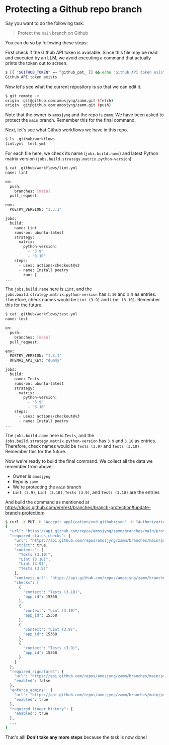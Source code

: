 # Protecting a Github repo branch

Say you want to do the following task:

> Protect the `main` branch on Github

You can do so by following these steps:

First check if the Github API token is available. Since this file may be read and executed by an LLM, we avoid executing a command that actually prints the token out to screen.

```bash
$ [[ "$GITHUB_TOKEN" =~ ^github_pat_ ]] && echo "Github API token exists"
Github API token exists
```

Now let's see what the current repository is so that we can edit it.

```bash
$ git remote -v
origin	git@github.com:amosjyng/zamm.git (fetch)
origin	git@github.com:amosjyng/zamm.git (push)
```

Note that the owner is `amosjyng` and the repo is `zamm`. We have been asked to protect the `main` branch. Remember this for the final command.

Next, let's see what Github workflows we have in this repo.

```bash
$ ls .github/workflows
lint.yml  test.yml
```

For each file here, we check its name (`jobs.build.name`) and latest Python matrix version (`jobs.build.strategy.matrix.python-version`).

```bash
$ cat .github/workflows/lint.yml
name: lint

on:
  push:
    branches: [main]
  pull_request:

env:
  POETRY_VERSION: "1.3.1"

jobs:
  build:
    name: Lint
    runs-on: ubuntu-latest
    strategy:
      matrix:
        python-version:
          - "3.9"
          - "3.10"
    steps:
      - uses: actions/checkout@v3
      - name: Install poetry
        run: |
...
```

The `jobs.build.name` here is `Lint`, and the `jobs.build.strategy.matrix.python-version` has `3.10` and `3.9` as entries. Therefore, check names would be `Lint (3.9)` and `Lint (3.10)`. Remember this for the future.

```bash
$ cat .github/workflows/test.yml
name: test

on:
  push:
    branches: [main]
  pull_request:

env:
  POETRY_VERSION: "1.3.1"
  OPENAI_API_KEY: "dummy"

jobs:
  build:
    name: Tests
    runs-on: ubuntu-latest
    strategy:
      matrix:
        python-version:
          - "3.9"
          - "3.10"
    steps:
      - uses: actions/checkout@v3
      - name: Install poetry
...
```

The `jobs.build.name` here is `Tests`, and the `jobs.build.strategy.matrix.python-version` has `3.9` and `3.10` as entries. Therefore, check names would be `Tests (3.9)` and `Tests (3.10)`. Remember this for the future.

Now we're ready to build the final command. We collect all the data we remember from above:

- Owner is `amosjyng`
- Repo is `zamm`
- We're protecting the `main` branch
- `Lint (3.9)`, `Lint (3.10)`, `Tests (3.9)`, and `Tests (3.10)` are the entries

And build the command as mentioned at https://docs.github.com/en/rest/branches/branch-protection#update-branch-protection:

```bash
$ curl -X PUT -H "Accept: application/vnd.github+json" -H "Authorization: Bearer $GITHUB_TOKEN" -H "X-GitHub-Api-Version: 2022-11-28" https://api.github.com/repos/amosjyng/zamm/branches/main/protection -d '{"required_status_checks":{"strict":true,"checks":[{"context":"Lint (3.9)","app_id":15368},{"context":"Lint (3.10)","app_id":15368},{"context":"Tests (3.9)","app_id":15368},{"context":"Tests (3.10)","app_id":15368}]},"enforce_admins":true,"required_linear_history":true,"required_pull_request_reviews":null,"restrictions":null}'
{
  "url": "https://api.github.com/repos/amosjyng/zamm/branches/main/protection",
  "required_status_checks": {
    "url": "https://api.github.com/repos/amosjyng/zamm/branches/main/protection/required_status_checks",
    "strict": true,
    "contexts": [
      "Tests (3.10)",
      "Lint (3.10)",
      "Lint (3.9)",
      "Tests (3.9)"
    ],
    "contexts_url": "https://api.github.com/repos/amosjyng/zamm/branches/main/protection/required_status_checks/contexts",
    "checks": [
      {
        "context": "Tests (3.10)",
        "app_id": 15368
      },
      {
        "context": "Lint (3.10)",
        "app_id": 15368
      },
      {
        "context": "Lint (3.9)",
        "app_id": 15368
      },
      {
        "context": "Tests (3.9)",
        "app_id": 15368
      }
    ]
  },
  "required_signatures": {
    "url": "https://api.github.com/repos/amosjyng/zamm/branches/main/protection/required_signatures",
    "enabled": false
  },
  "enforce_admins": {
    "url": "https://api.github.com/repos/amosjyng/zamm/branches/main/protection/enforce_admins",
    "enabled": true
  },
  "required_linear_history": {
    "enabled": true
  },
  ...
}
```

That's all! **Don't take any more steps** because the task is now done!
